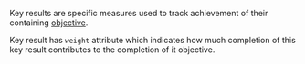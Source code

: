 Key results are specific measures used to track achievement of their containing [objective](Objective.html).

Key result has ``weight`` attribute which indicates how much completion of this key result contributes to the completion of it objective.